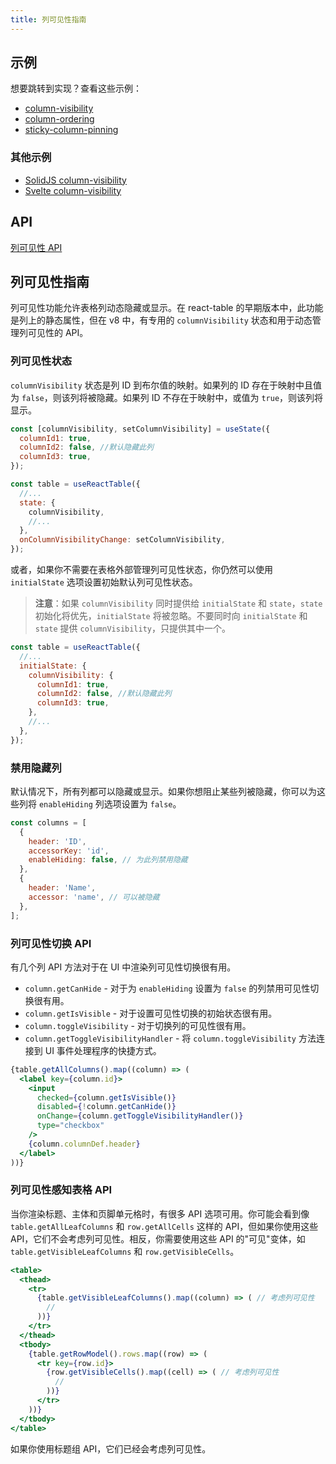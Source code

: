 ```yaml
---
title: 列可见性指南
---
```


## 示例

想要跳转到实现？查看这些示例：

- [column-visibility](../framework/react/examples/column-visibility)
- [column-ordering](../framework/react/examples/column-ordering)
- [sticky-column-pinning](../framework/react/examples/column-pinning-sticky)

### 其他示例

- [SolidJS column-visibility](../framework/solid/examples/column-visibility)
- [Svelte column-visibility](../framework/svelte/examples/column-visibility)

## API

[列可见性 API](../api/features/column-visibility)

## 列可见性指南

列可见性功能允许表格列动态隐藏或显示。在 react-table 的早期版本中，此功能是列上的静态属性，但在 v8 中，有专用的 `columnVisibility` 状态和用于动态管理列可见性的 API。

### 列可见性状态

`columnVisibility` 状态是列 ID 到布尔值的映射。如果列的 ID 存在于映射中且值为 `false`，则该列将被隐藏。如果列 ID 不存在于映射中，或值为 `true`，则该列将显示。

```jsx
const [columnVisibility, setColumnVisibility] = useState({
  columnId1: true,
  columnId2: false, //默认隐藏此列
  columnId3: true,
});

const table = useReactTable({
  //...
  state: {
    columnVisibility,
    //...
  },
  onColumnVisibilityChange: setColumnVisibility,
});
```

或者，如果你不需要在表格外部管理列可见性状态，你仍然可以使用 `initialState` 选项设置初始默认列可见性状态。

> **注意**：如果 `columnVisibility` 同时提供给 `initialState` 和 `state`，`state` 初始化将优先，`initialState` 将被忽略。不要同时向 `initialState` 和 `state` 提供 `columnVisibility`，只提供其中一个。

```jsx
const table = useReactTable({
  //...
  initialState: {
    columnVisibility: {
      columnId1: true,
      columnId2: false, //默认隐藏此列
      columnId3: true,
    },
    //...
  },
});
```

### 禁用隐藏列

默认情况下，所有列都可以隐藏或显示。如果你想阻止某些列被隐藏，你可以为这些列将 `enableHiding` 列选项设置为 `false`。

```jsx
const columns = [
  {
    header: 'ID',
    accessorKey: 'id',
    enableHiding: false, // 为此列禁用隐藏
  },
  {
    header: 'Name',
    accessor: 'name', // 可以被隐藏
  },
];
```

### 列可见性切换 API

有几个列 API 方法对于在 UI 中渲染列可见性切换很有用。

- `column.getCanHide` - 对于为 `enableHiding` 设置为 `false` 的列禁用可见性切换很有用。
- `column.getIsVisible` - 对于设置可见性切换的初始状态很有用。
- `column.toggleVisibility` - 对于切换列的可见性很有用。
- `column.getToggleVisibilityHandler` - 将 `column.toggleVisibility` 方法连接到 UI 事件处理程序的快捷方式。

```jsx
{table.getAllColumns().map((column) => (
  <label key={column.id}>
    <input
      checked={column.getIsVisible()}
      disabled={!column.getCanHide()}
      onChange={column.getToggleVisibilityHandler()}
      type="checkbox"
    />
    {column.columnDef.header}
  </label>
))}
```

### 列可见性感知表格 API

当你渲染标题、主体和页脚单元格时，有很多 API 选项可用。你可能会看到像 `table.getAllLeafColumns` 和 `row.getAllCells` 这样的 API，但如果你使用这些 API，它们不会考虑列可见性。相反，你需要使用这些 API 的"可见"变体，如 `table.getVisibleLeafColumns` 和 `row.getVisibleCells`。

```jsx
<table>
  <thead>
    <tr>
      {table.getVisibleLeafColumns().map((column) => ( // 考虑列可见性
        //
      ))}
    </tr>
  </thead>
  <tbody>
    {table.getRowModel().rows.map((row) => (
      <tr key={row.id}>
        {row.getVisibleCells().map((cell) => ( // 考虑列可见性
          //
        ))}
      </tr>
    ))}
  </tbody>
</table>
```

如果你使用标题组 API，它们已经会考虑列可见性。